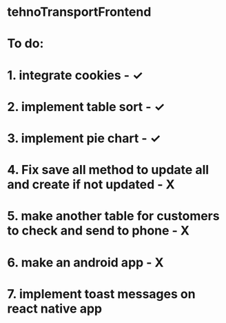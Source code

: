 # tehnoTransportFrontend

# To do:

# 1. integrate cookies - ✓

# 2. implement table sort - ✓

# 3. implement pie chart - ✓

# 4. Fix save all method to update all and create if not updated - X

# 5. make another table for customers to check and send to phone - X

# 6. make an android app - X

# 7. implement toast messages on react native app
